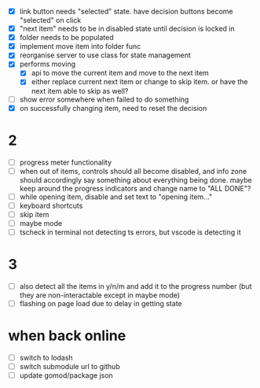 - [x] link button needs "selected" state. have decision buttons become "selected" on click
- [x] "next item" needs to be in disabled state until decision is locked in
- [x] folder needs to be populated
- [x] implement move item into folder func
- [x] reorganise server to use class for state management
- [x] performs moving
    - [x] api to move the current item and move to the next item
    - [x] either replace current next item or change to skip item. or have the next item able to skip as well?
- [ ] show error somewhere when failed to do something
- [x] on successfully changing item, need to reset the decision

# 2
- [ ] progress meter functionality
- [ ] when out of items, controls should all become disabled, and info zone should accordingly say something about everything being done. maybe keep around the progress indicators and change name to "ALL DONE"?
- [ ] while opening item, disable and set text to "opening item..."
- [ ] keyboard shortcuts
- [ ] skip item
- [ ] maybe mode
- [ ] tscheck in terminal not detecting ts errors, but vscode is detecting it

# 3
- [ ] also detect all the items in y/n/m and add it to the progress number (but they are non-interactable except in maybe mode)
- [ ] flashing on page load due to delay in getting state

# when back online
- [ ] switch to lodash
- [ ] switch submodule url to github
- [ ] update gomod/package json